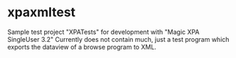 # xpaxmltest
Sample test project "XPATests" for development with "Magic XPA SingleUser 3.2"
Currently does not contain much, just a test program which exports the dataview of a browse program to XML.


